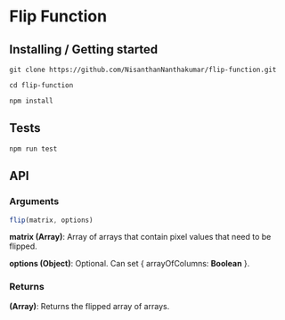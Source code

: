 # Flip Function

## Installing / Getting started

```shell
git clone https://github.com/NisanthanNanthakumar/flip-function.git

cd flip-function

npm install
```

## Tests

```shell
npm run test
```

## API

### Arguments
```javascript
flip(matrix, options)
```

**matrix (Array)**: Array of arrays that contain pixel values that need to be flipped.

**options (Object)**: Optional. Can set { arrayOfColumns: **Boolean** }.

### Returns
**(Array)**: Returns the flipped array of arrays.
